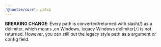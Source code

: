 ```yaml
---
'@haetae/core': patch
---
```


**BREAKING CHANGE**: Every path is converted/returned with slash(/) as a delimiter, which means ,on Windows, legacy Windows delimiter(`/`) is not returned. However, you can still put the legacy style path as a argument or config field.

